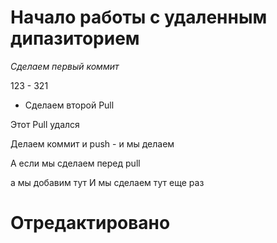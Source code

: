 # Начало работы с удаленным дипазиторием
*Сделаем первый коммит*

123 - 321
* Сделаем второй  Pull

Этот Pull удался

Делаем коммит и push - и мы делаем

А если мы сделаем перед pull

а мы добавим тут
И мы сделаем тут еще раз
# Отредактировано
